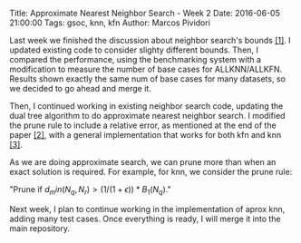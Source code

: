 Title: Approximate Nearest Neighbor Search - Week 2
Date: 2016-06-05 21:00:00
Tags: gsoc, knn, kfn
Author: Marcos Pividori

Last week we finished the discussion about neighbor search's bounds [[1]](http://github.com/mlpack/mlpack/issues/642).  I updated existing code to consider slighty different bounds. Then, I compared the performance, using the benchmarking system with a modification to measure the number of base cases for ALLKNN/ALLKFN. Results shown exactly the same num of base cases for many datasets, so we decided to go ahead and merge it.

Then, I continued working in existing neighbor search code, updating the dual tree algorithm to do approximate nearest neighbor search. I modified the prune rule to include a relative error, as mentioned at the end of the paper [[2]](http://www.ratml.org/pub/pdf/2015faster.pdf), with a general implementation that works for both kfn and knn [[3]](http://github.com/MarcosPividori/mlpack/tree/approx-knn).

As we are doing approximate search, we can prune more than when an exact solution is required. For example, for knn, we consider the prune rule:

"Prune if $d_min(N_q, N_r) > ( 1 / (1 + \epsilon ) ) * B_1(N_q)$."

Next week, I plan to continue working in the implementation of aprox knn, adding many test cases. Once everything is ready, I will merge it into the main repository.
